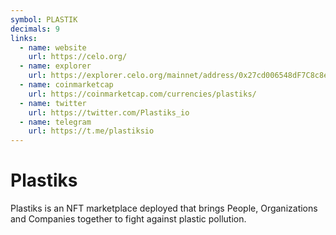 ```yaml
---
symbol: PLASTIK
decimals: 9
links:
  - name: website
    url: https://celo.org/
  - name: explorer
    url: https://explorer.celo.org/mainnet/address/0x27cd006548dF7C8c8e9fdc4A67fa05C2E3CA5CF9
  - name: coinmarketcap
    url: https://coinmarketcap.com/currencies/plastiks/
  - name: twitter
    url: https://twitter.com/Plastiks_io
  - name: telegram
    url: https://t.me/plastiksio
---
```


# Plastiks

Plastiks is an NFT marketplace deployed that brings People, Organizations and Companies together to fight against plastic pollution.

